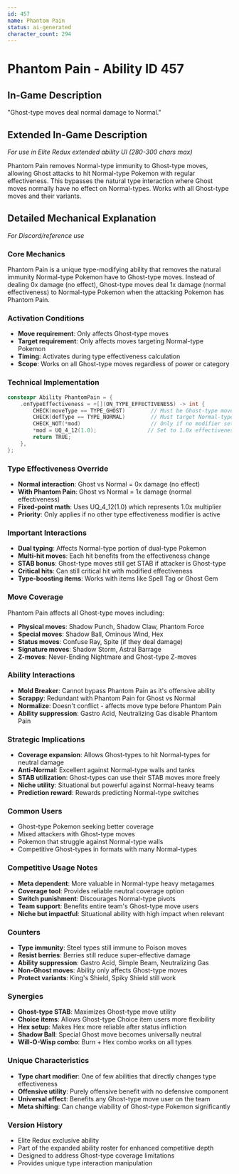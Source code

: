 ```yaml
---
id: 457
name: Phantom Pain
status: ai-generated
character_count: 294
---
```


# Phantom Pain - Ability ID 457

## In-Game Description
"Ghost-type moves deal normal damage to Normal."

## Extended In-Game Description
*For use in Elite Redux extended ability UI (280-300 chars max)*

Phantom Pain removes Normal-type immunity to Ghost-type moves, allowing Ghost attacks to hit Normal-type Pokemon with regular effectiveness. This bypasses the natural type interaction where Ghost moves normally have no effect on Normal-types. Works with all Ghost-type moves and their variants.

## Detailed Mechanical Explanation
*For Discord/reference use*

### Core Mechanics
Phantom Pain is a unique type-modifying ability that removes the natural immunity Normal-type Pokemon have to Ghost-type moves. Instead of dealing 0x damage (no effect), Ghost-type moves deal 1x damage (normal effectiveness) to Normal-type Pokemon when the attacking Pokemon has Phantom Pain.

### Activation Conditions
- **Move requirement**: Only affects Ghost-type moves
- **Target requirement**: Only affects moves targeting Normal-type Pokemon
- **Timing**: Activates during type effectiveness calculation
- **Scope**: Works on all Ghost-type moves regardless of power or category

### Technical Implementation
```c
constexpr Ability PhantomPain = {
    .onTypeEffectiveness = +[](ON_TYPE_EFFECTIVENESS) -> int {
        CHECK(moveType == TYPE_GHOST)        // Must be Ghost-type move
        CHECK(defType == TYPE_NORMAL)        // Must target Normal-type
        CHECK_NOT(*mod)                      // Only if no modifier set
        *mod = UQ_4_12(1.0);                // Set to 1.0x effectiveness
        return TRUE;
    },
};
```

### Type Effectiveness Override
- **Normal interaction**: Ghost vs Normal = 0x damage (no effect)
- **With Phantom Pain**: Ghost vs Normal = 1x damage (normal effectiveness)
- **Fixed-point math**: Uses UQ_4_12(1.0) which represents 1.0x multiplier
- **Priority**: Only applies if no other type effectiveness modifier is active

### Important Interactions
- **Dual typing**: Affects Normal-type portion of dual-type Pokemon
- **Multi-hit moves**: Each hit benefits from the effectiveness change
- **STAB bonus**: Ghost-type moves still get STAB if attacker is Ghost-type
- **Critical hits**: Can still critical hit with modified effectiveness
- **Type-boosting items**: Works with items like Spell Tag or Ghost Gem

### Move Coverage
Phantom Pain affects all Ghost-type moves including:
- **Physical moves**: Shadow Punch, Shadow Claw, Phantom Force
- **Special moves**: Shadow Ball, Ominous Wind, Hex
- **Status moves**: Confuse Ray, Spite (if they deal damage)
- **Signature moves**: Shadow Storm, Astral Barrage
- **Z-moves**: Never-Ending Nightmare and Ghost-type Z-moves

### Ability Interactions
- **Mold Breaker**: Cannot bypass Phantom Pain as it's offensive ability
- **Scrappy**: Redundant with Phantom Pain for Ghost vs Normal
- **Normalize**: Doesn't conflict - affects move type before Phantom Pain
- **Ability suppression**: Gastro Acid, Neutralizing Gas disable Phantom Pain

### Strategic Implications
- **Coverage expansion**: Allows Ghost-types to hit Normal-types for neutral damage
- **Anti-Normal**: Excellent against Normal-type walls and tanks
- **STAB utilization**: Ghost-types can use their STAB moves more freely
- **Niche utility**: Situational but powerful against Normal-heavy teams
- **Prediction reward**: Rewards predicting Normal-type switches

### Common Users
- Ghost-type Pokemon seeking better coverage
- Mixed attackers with Ghost-type moves
- Pokemon that struggle against Normal-type walls
- Competitive Ghost-types in formats with many Normal-types

### Competitive Usage Notes
- **Meta dependent**: More valuable in Normal-type heavy metagames
- **Coverage tool**: Provides reliable neutral coverage option
- **Switch punishment**: Discourages Normal-type pivots
- **Team support**: Benefits entire team's Ghost-type move users
- **Niche but impactful**: Situational ability with high impact when relevant

### Counters
- **Type immunity**: Steel types still immune to Poison moves
- **Resist berries**: Berries still reduce super-effective damage
- **Ability suppression**: Gastro Acid, Simple Beam, Neutralizing Gas
- **Non-Ghost moves**: Ability only affects Ghost-type moves
- **Protect variants**: King's Shield, Spiky Shield still work

### Synergies
- **Ghost-type STAB**: Maximizes Ghost-type move utility
- **Choice items**: Allows Ghost-type Choice item users more flexibility
- **Hex setup**: Makes Hex more reliable after status infliction
- **Shadow Ball**: Special Ghost move becomes universally neutral
- **Will-O-Wisp combo**: Burn + Hex combo works on all types

### Unique Characteristics
- **Type chart modifier**: One of few abilities that directly changes type effectiveness
- **Offensive utility**: Purely offensive benefit with no defensive component
- **Universal effect**: Benefits any Ghost-type move user on the team
- **Meta shifting**: Can change viability of Ghost-type Pokemon significantly

### Version History
- Elite Redux exclusive ability
- Part of the expanded ability roster for enhanced competitive depth
- Designed to address Ghost-type coverage limitations
- Provides unique type interaction manipulation